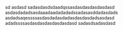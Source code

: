 sd
asdasd
sadasdasdsdaadqssasdasdasdasdasdasd
asdasdadadsasdaaadaadadadadssadasasddadasdads
asdadsaqessssasdasdadasdadasdasdasdadsasdasd
adadssssasdasdasdasdasdasdasd
sadasdsadasdasd
